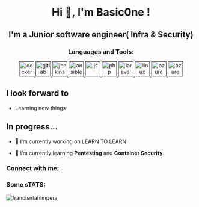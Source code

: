  
<h1 align="center">Hi 👋, I'm Basic0ne !</h1>

<h2 align="center">I'm a Junior software engineer( Infra & Security)</h2>
<h3 align="center">Languages and Tools:</h3>

 





<p align="center"> <a href="" target="_blank"> <img src="https://skillicons.dev/icons?i=docker" alt="docker" width="40" height="40"/> </a>
 <a href="" target="_blank"> <img src="https://skillicons.dev/icons?i=gitlab" alt="gitlab" width="40" height="40"/> </a>
 <a href="" target="_blank"> <img src="https://skillicons.dev/icons?i=jenkins" alt="jenkins" width="40" height="40"/> </a>
 <a href="" target="_blank"> <img src="https://skillicons.dev/icons?i=ansible" alt="ansible" width="40" height="40"/> </a>
 <a href="" target="_blank"> <img src="https://skillicons.dev/icons?i=js" alt="js" width="40" height="40"/> </a>
  <a href="" target="_blank"> <img src="https://skillicons.dev/icons?i=php" alt="php" width="40" height="40"/> </a> 
  <a href="" target="_blank"> <img src="https://skillicons.dev/icons?i=laravel" alt="laravel" width="40" height="40"/> </a>
 <a href="" target="_blank"> <img src="https://skillicons.dev/icons?i=linux" alt="linux" width="40" height="40"/> </a>
<a href="" target="_blank"> <img src="https://skillicons.dev/icons?i=azure" alt="azure" width="40" height="40"/> </a>
<a href="" target="_blank"> <img src="https://skillicons.dev/icons?i=kubernetes" alt="azure" width="40" height="40"/> </a></p>







## I look forward to 
* Learning new things






## In progress...


- 🔭 I’m currently working on LEARN TO LEARN

- 🌱 I’m currently learning **Pentesting** and **Container Security**.

 

<h3 align="left">Connect with me:</h3>

 <h3 align="left">Some sTATS:</h3><p>
<p><img align="left" src="https://github-readme-stats.vercel.app/api/top-langs?username=francisntahimpera&show_icons=true&locale=en&layout=compact" alt="" /></p> 
<p><img align="left" src="[https://github-readme-stats.vercel.app/api/top-langs?username=francisntahimpera&show_icons=true&locale=en&layout=compact](https://tryhackme.com/api/v2/badges/public-profile?userPublicId=1869331)" alt="" /></p> 

<p>&nbsp;<img align="left" src="https://github-readme-stats.vercel.app/api?username=FrancisNtahimpera&show_icons=true&theme=synthwave" alt="francisntahimpera" /></p>  </p>



 



 
